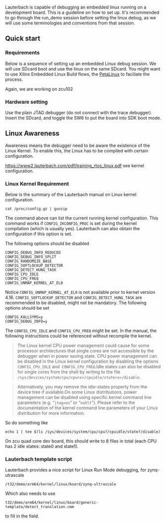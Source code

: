 Lauterbach is capable of debugging an embedded linux running on a development board. This is a guideline on how to set up. It's recommended to go through the run_demo session before setting the linux debug, as we will use some terminologies and conventions from that session. 

## Quick start

### Requirements

Below is a sequence of setting up an embedded Linux debug session. We will use SDcard boot and use the linux on the same SDcard. You might want to use Xilinx Embedded Linux Build flows, the [PetaLinux](https://www.xilinx.com/products/design-tools/embedded-software/petalinux-sdk.html#tools) to faciliate the process.

Again, we are working on zcu102

### Hardware setting

Use the plain JTAG debugger (do not connect with the trace debugger). Insert the SDcard, and toggle the SW6 to put the board into SDK boot mode. 

## Linux Awareness

Awareness means the debugger need to be aware the existence of the Linux Kernel. To enable this, the Linux has to be compiled with certain configuration.

https://www2.lauterbach.com/pdf/training_rtos_linux.pdf see kernel configuration.

### Linux Kernel Requirement

Below is the summary of the Lauterbach manual on Linux kernel configuration.

```
cat /proc/config.gz | gunzip
```
The command above can list the current running kernel configuration. This command works if `CONFIG_IKCONFIG_PROC` is set during the kernel compilation (which is usually yes). Lauterbach can also obtain the configuration if this option is set.

The following options should be disabled

```
CONFIG_DEBUG_INFO_REDUCED
CONFIG_DEBUG_INFO_SPLIT
CONFIG_RANDOMIZE_BASE
CONFIG_SOFTLOCKUP_DETECTOR
CONFIG_DETECT_HUNG_TASK
CONFIG_CPU_IDLE
CONFIG_CPU_FREQ
CONFIG_UNMAP_KERNEL_AT_EL0
```
Notice `CONFIG_UNMAP_KERNEL_AT_EL0` is not available prior to kernel version 4.16. `CONFIG_SOFTLOCKUP_DETECTOR` and `CONFIG_DETECT_HUNG_TASK` are recommended to be disabled, might not be mandatory.
The following options should be set
```
CONFIG_KALLSYMS=y
CONFIG_DEBUG_INFO=y
```
The `CONFIG_CPU_IDLE` and `CONFIG_CPU_FREQ` might be set. In the manual, the following instructions could be referenced without recompile the kernel.

> The Linux kernel CPU power management could cause for some processor architectures that single cores are not accessible by the debugger when in power saving state. CPU power management can be disabled in the Linux kernel configuration by disabling the options `CONFIG_CPU_IDLE` and` CONFIG_CPU_FREQ`.Idle states can also be disabled for single cores from the shell by writing to the file `/sys/devices/system/cpu/cpu<x>/cpuidle/state<x>/disable`. 

> Alternatively, you may remove the idle-states property from the device tree if available.On some Linux distributions, power management can be disabled using specific kernel command line parameters (e.g. “`jtag=on`” or “`nohlt`”). Please refer to the documentation of the kernel command line parameters of your Linux distribution for more information. 

So do something like
```
echo 1 | tee $(ls /sys/devices/system/cpu/cpu?/cpuidle/state?/disable)
```
On zcu quad core dev board, this should write to 8 files in total (each CPU has 2 idle states: state0 and state1).

### Lauterbach template script

Lauterbach provides a nice script for Linux Run Mode debugging, for zynq-utrascale
```
/t32/demo/arm64/kernel/linux/board/zynq-ultrascale
```
Which also needs to use 
```
t32/demo/arm64/kernel/linux/board/generic-template/detect_translation.cmm
```
to fill in the <tbd> field. 
  




